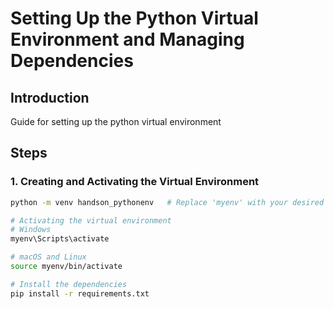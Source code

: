 # Setting Up the Python Virtual Environment and Managing Dependencies

## Introduction
Guide for setting up the python virtual environment 

## Steps

### 1. Creating and Activating the Virtual Environment
```bash
python -m venv handson_pythonenv   # Replace 'myenv' with your desired environment name

# Activating the virtual environment
# Windows
myenv\Scripts\activate

# macOS and Linux
source myenv/bin/activate

# Install the dependencies
pip install -r requirements.txt


